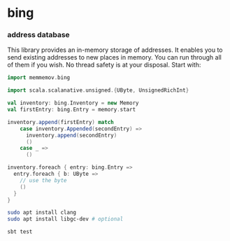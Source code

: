 # bing
### address database

This library provides an in-memory storage of addresses.
It enables you to send existing addresses to new places in memory.
You can run through all of them if you wish.
No thread safety is at your disposal.
Start with:

```scala
import memmemov.bing

import scala.scalanative.unsigned.{UByte, UnsignedRichInt}

val inventory: bing.Inventory = new Memory
val firstEntry: bing.Entry = memory.start

inventory.append(firstEntry) match
    case inventory.Appended(secondEntry) =>
      inventory.append(secondEntry)
      ()
    case _ =>
      ()

inventory.foreach { entry: bing.Entry =>
  entry.foreach { b: UByte =>
    // use the byte
    ()
  }
}
```

```bash
sudo apt install clang
sudo apt install libgc-dev # optional

sbt test
```
